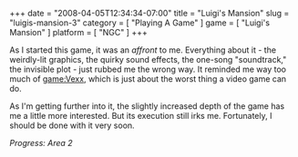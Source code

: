 +++
date = "2008-04-05T12:34:34-07:00"
title = "Luigi's Mansion"
slug = "luigis-mansion-3"
category = [ "Playing A Game" ]
game = [ "Luigi's Mansion" ]
platform = [ "NGC" ]
+++

As I started this game, it was an <i>affront</i> to me.  Everything about it - the weirdly-lit graphics, the quirky sound effects, the one-song "soundtrack," the invisible plot - just rubbed me the wrong way.  It reminded me way too much of <game:Vexx>, which is just about the worst thing a video game can do.

As I'm getting further into it, the slightly increased depth of the game has me a little more interested.  But its execution still irks me.  Fortunately, I should be done with it very soon.

<i>Progress: Area 2</i>